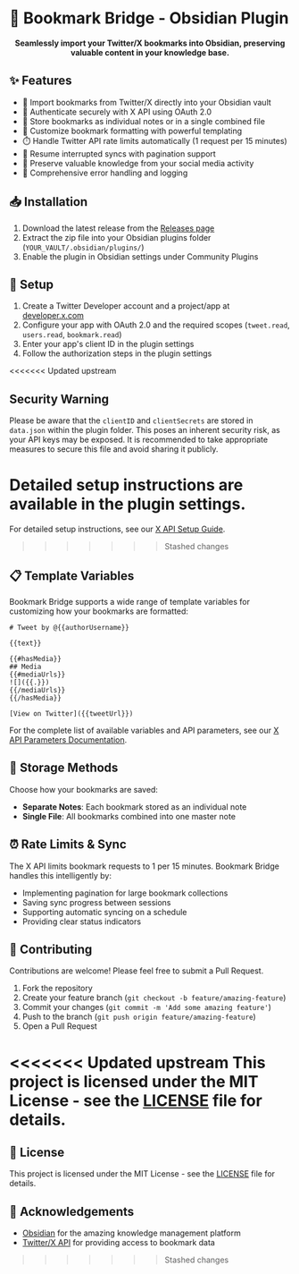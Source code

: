 # 🔖 Bookmark Bridge - Obsidian Plugin

<div align="center">

**Seamlessly import your Twitter/X bookmarks into Obsidian, preserving valuable content in your knowledge base.**

</div>

## ✨ Features

- 📱 Import bookmarks from Twitter/X directly into your Obsidian vault
- 🔐 Authenticate securely with X API using OAuth 2.0
- 📝 Store bookmarks as individual notes or in a single combined file
- 🎨 Customize bookmark formatting with powerful templating
- ⏱️ Handle Twitter API rate limits automatically (1 request per 15 minutes)
- 🔄 Resume interrupted syncs with pagination support
- 🧠 Preserve valuable knowledge from your social media activity
- 🚨 Comprehensive error handling and logging

## 📥 Installation

1. Download the latest release from the [Releases page](https://github.com/ImmaZoni/Bookmark-Bridge/releases)
2. Extract the zip file into your Obsidian plugins folder (`YOUR_VAULT/.obsidian/plugins/`)
3. Enable the plugin in Obsidian settings under Community Plugins

## 🔧 Setup

1. Create a Twitter Developer account and a project/app at [developer.x.com](https://developer.x.com)
2. Configure your app with OAuth 2.0 and the required scopes (`tweet.read`, `users.read`, `bookmark.read`)
3. Enter your app's client ID in the plugin settings
4. Follow the authorization steps in the plugin settings

<<<<<<< Updated upstream
## Security Warning

Please be aware that the `clientID` and `clientSecrets` are stored in `data.json` within the plugin folder. This poses an inherent security risk, as your API keys may be exposed. It is recommended to take appropriate measures to secure this file and avoid sharing it publicly.

Detailed setup instructions are available in the plugin settings.
=======
For detailed setup instructions, see our [X API Setup Guide](docs/twitter-api-setup-guide.md).
>>>>>>> Stashed changes

## 📋 Template Variables

Bookmark Bridge supports a wide range of template variables for customizing how your bookmarks are formatted:

```
# Tweet by @{{authorUsername}}

{{text}}

{{#hasMedia}}
## Media
{{#mediaUrls}}
![]({{.}})
{{/mediaUrls}}
{{/hasMedia}}

[View on Twitter]({{tweetUrl}})
```

For the complete list of available variables and API parameters, see our [X API Parameters Documentation](docs/x-api-parameters.md).

## 💾 Storage Methods

Choose how your bookmarks are saved:

- **Separate Notes**: Each bookmark stored as an individual note
- **Single File**: All bookmarks combined into one master note

## ⏰ Rate Limits & Sync

The X API limits bookmark requests to 1 per 15 minutes. Bookmark Bridge handles this intelligently by:

- Implementing pagination for large bookmark collections
- Saving sync progress between sessions
- Supporting automatic syncing on a schedule
- Providing clear status indicators

## 🤝 Contributing

Contributions are welcome! Please feel free to submit a Pull Request.

1. Fork the repository
2. Create your feature branch (`git checkout -b feature/amazing-feature`)
3. Commit your changes (`git commit -m 'Add some amazing feature'`)
4. Push to the branch (`git push origin feature/amazing-feature`)
5. Open a Pull Request

<<<<<<< Updated upstream
This project is licensed under the MIT License - see the [LICENSE](LICENSE) file for details.
=======
## 📜 License

This project is licensed under the MIT License - see the [LICENSE](LICENSE) file for details.

## 🙏 Acknowledgements

- [Obsidian](https://obsidian.md) for the amazing knowledge management platform
- [Twitter/X API](https://developer.x.com) for providing access to bookmark data
>>>>>>> Stashed changes
